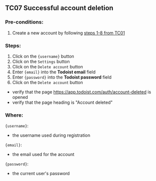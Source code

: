 ## TC07 Successful account deletion
### Pre-conditions:
1. Create a new account by following [steps 1-8 from TC01](TC01.md)
### Steps:
1. Click on the `{username}` button
2. Click on the `Settings` button
3. Click on the `Delete account` button
4. Enter `{email}` into the **Todoist email** field
5. Enter `{password}` into the **Todoist password** field
6. Click on the `Delete account` button
* verify that the page https://app.todoist.com/auth/account-deleted is opened
* verify that the page heading is "Account deleted"
### Where:
`{username}`:
* the username used during registration

`{email}`:
* the email used for the account

`{password}`:
* the current user's password